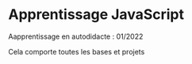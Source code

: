 # Apprentissage JavaScript

Aapprentissage en autodidacte : 01/2022

Cela comporte toutes les bases et projets

